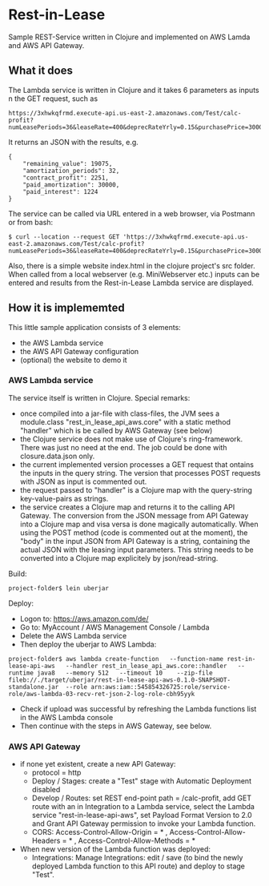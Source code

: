 # Rest-in-Lease
Sample REST-Service written in Clojure and implemented on AWS Lamda and AWS API Gateway. 

## What it does
The Lambda service is written in Clojure and it takes 6 parameters as inputs n the GET request, such as 
```
https://3xhwkqfrmd.execute-api.us-east-2.amazonaws.com/Test/calc-profit?numLeasePeriods=36&leaseRate=400&deprecRateYrly=0.15&purchasePrice=30000&refiInterestRateYrly=0.03&refiAnnuity=1000
```
It returns an JSON with the results, e.g.
```
{
    "remaining_value": 19075,
    "amortization_periods": 32,
    "contract_profit": 2251,
    "paid_amortization": 30000,
    "paid_interest": 1224
}
```
The service can be called via URL entered in a web browser, via Postmann or from bash: 
```
$ curl --location --request GET 'https://3xhwkqfrmd.execute-api.us-east-2.amazonaws.com/Test/calc-profit?numLeasePeriods=36&leaseRate=400&deprecRateYrly=0.15&purchasePrice=30000&refiInterestRateYrly=0.03&refiAnnuity=1000'
```

Also, there is a simple website index.html in the clojure project's src folder. When called from a local webserver (e.g. MiniWebserver etc.) inputs can be entered and results from the Rest-in-Lease Lambda service are displayed.

## How it is implememted
This little sample application consists of 3 elements: 
* the AWS Lambda service
* the AWS API Gateway configuration
* (optional) the website to demo it 

### AWS Lambda service
The service itself is written in Clojure. 
Special remarks:
* once compiled into a jar-file with class-files, the JVM sees a module.class "rest_in_lease_api_aws.core" with a static method "handler" which is be called by AWS Gateway (see below)
* the Clojure service does not make use of Clojure's ring-framework. There was just no need at the end. The job could be done with closure.data.json only.
* the current implemented version processes a GET request that ontains the inputs in the query string. The version that processes POST requests with JSON as input is commented out. 
* the request passed to "handler" is a Clojure map with the query-string key-value-pairs as strings. 
* the service creates a Clojure map and returns it to the calling API Gateway. The conversion from the JSON message from API Gateway into a Clojure map and visa versa  is done magically automatically. When using the POST method (code is commented out at the moment), the "body" in the input JSON from API Gateway is a string, containing the actual JSON with the leasing input parameters. This string needs to be converted into a Clojure map explicitely by json/read-string.   

Build:
```
project-folder$ lein uberjar
```
Deploy:
* Logon to: https://aws.amazon.com/de/
* Go to: MyAccount / AWS Management Console / Lambda
* Delete the AWS Lambda service
* Then deploy the uberjar to AWS Lambda:
```
project-folder$ aws lambda create-function   --function-name rest-in-lease-api-aws   --handler rest_in_lease_api_aws.core::handler   --runtime java8   --memory 512   --timeout 10    --zip-file fileb://./target/uberjar/rest-in-lease-api-aws-0.1.0-SNAPSHOT-standalone.jar  --role arn:aws:iam::545854326725:role/service-role/aws-lambda-03-recv-ret-json-2-log-role-cbh95yyk
```
* Check if upload was successful by refreshing the Lambda functions list in the AWS Lambda console
* Then continue with the steps in AWS Gateway, see below.

### AWS API Gateway
* if none yet existent, create a new API Gateway: 
  * protocol = http
  * Deploy / Stages: create a "Test" stage with Automatic Deployment disabled
  * Develop / Routes: set REST end-point path = /calc-profit, add GET route with an in Integration to a Lambda service, select the Lambda service "rest-in-lease-api-aws", set Payload Format Version to 2.0 and Grant API Gateway permission to invoke your Lambda function.
  * CORS: Access-Control-Allow-Origin = * , Access-Control-Allow-Headers = * , Access-Control-Allow-Methods = *  
 * When new version of the Lambda function was deployed:
   * Integrations: Manage Integrations: edit / save (to bind the newly deployed Lambda function to this API route) and deploy to stage "Test".
 
 


